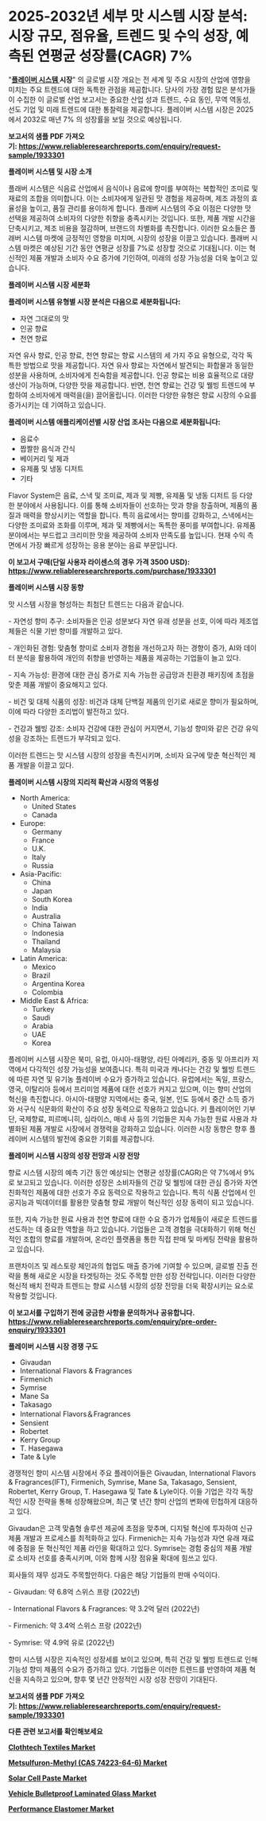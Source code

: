 <p><h1>2025-2032년 세부 맛 시스템 시장 분석: 시장 규모, 점유율, 트렌드 및 수익 성장, 예측된 연평균 성장률(CAGR) 7%</h1></p><p>"<strong><a href="https://www.reliableresearchreports.com/flavor-system-r1933301?utm_campaign=105&utm_medium=7&utm_source=Github&utm_content=ia&utm_term=27032025&utm_id=flavor-system">플레이버 시스템&nbsp;</a></strong><strong>시장</strong>" 의 글로벌 시장 개요는 전 세계 및 주요 시장의 산업에 영향을 미치는 주요 트렌드에 대한 독특한 관점을 제공합니다. 당사의 가장 경험 많은 분석가들이 수집한 이 글로벌 산업 보고서는 중요한 산업 성과 트렌드, 수요 동인, 무역 역동성, 선도 기업 및 미래 트렌드에 대한 통찰력을 제공합니다. 플레이버 시스템 시장은 2025에서 2032로 매년 7% 의 성장률을 보일 것으로 예상됩니다.&nbsp;</p>
<p><strong>보고서의 샘플 PDF 가져오기:&nbsp;<a href="https://www.reliableresearchreports.com/enquiry/request-sample/1933301?utm_campaign=105&utm_medium=7&utm_source=Github&utm_content=ia&utm_term=27032025&utm_id=flavor-system">https://www.reliableresearchreports.com/enquiry/request-sample/1933301</a></strong></p>
<p><strong>플레이버 시스템 및 시장 소개</strong></p>
<p><p>플래버 시스템은 식음료 산업에서 음식이나 음료에 향미를 부여하는 복합적인 조미료 및 재료의 조합을 의미합니다. 이는 소비자에게 일관된 맛 경험을 제공하며, 제조 과정의 효율성을 높이고, 품질 관리를 용이하게 합니다. 플래버 시스템의 주요 이점은 다양한 맛 선택을 제공하여 소비자의 다양한 취향을 충족시키는 것입니다. 또한, 제품 개발 시간을 단축시키고, 제조 비용을 절감하며, 브랜드의 차별화를 촉진합니다. 이러한 요소들은 플래버 시스템 마켓에 긍정적인 영향을 미치며, 시장의 성장을 이끌고 있습니다. 플래버 시스템 마켓은 예상된 기간 동안 연평균 성장률 7%로 성장할 것으로 기대됩니다. 이는 혁신적인 제품 개발과 소비자 수요 증가에 기인하여, 미래의 성장 가능성을 더욱 높이고 있습니다.</p></p>
<p><strong>플레이버 시스템 시장 세분화</strong></p>
<p><strong>플레이버 시스템 유형별 시장 분석은 다음으로 세분화됩니다:</strong></p>
<p><ul><li>자연 그대로의 맛</li><li>인공 향료</li><li>천연 향료</li></ul></p>
<p><p>자연 유사 향료, 인공 향료, 천연 향료는 향료 시스템의 세 가지 주요 유형으로, 각각 독특한 방법으로 맛을 제공합니다. 자연 유사 향료는 자연에서 발견되는 화합물과 동일한 성분을 사용하며, 소비자에게 친숙함을 제공합니다. 인공 향료는 비용 효율적으로 대량 생산이 가능하며, 다양한 맛을 제공합니다. 반면, 천연 향료는 건강 및 웰빙 트렌드에 부합하여 소비자에게 매력을(을) 끌어올립니다. 이러한 다양한 유형은 향료 시장의 수요를 증가시키는 데 기여하고 있습니다.</p></p>
<p><strong>플레이버 시스템 애플리케이션별 시장 산업 조사는 다음으로 세분화됩니다:</strong></p>
<p><ul><li>음료수</li><li>짭짤한 음식과 간식</li><li>베이커리 및 제과</li><li>유제품 및 냉동 디저트</li><li>기타</li></ul></p>
<p><p>Flavor System은 음료, 스낵 및 조미료, 제과 및 제빵, 유제품 및 냉동 디저트 등 다양한 분야에서 사용됩니다. 이를 통해 소비자들이 선호하는 맛과 향을 창출하며, 제품의 품질과 매력을 향상시키는 역할을 합니다. 특히 음료에서는 향미를 강화하고, 스낵에서는 다양한 조미료와 조화를 이루며, 제과 및 제빵에서는 독특한 풍미를 부여합니다. 유제품 분야에서는 부드럽고 크리미한 맛을 제공하여 소비자 만족도를 높입니다. 현재 수익 측면에서 가장 빠르게 성장하는 응용 분야는 음료 부문입니다.</p></p>
<p><strong>이 보고서 구매(단일 사용자 라이센스의 경우 가격 3500 USD): <a href="https://www.reliableresearchreports.com/purchase/1933301?utm_campaign=105&utm_medium=7&utm_source=Github&utm_content=ia&utm_term=27032025&utm_id=flavor-system">https://www.reliableresearchreports.com/purchase/1933301</a></strong></p>
<p><strong>플레이버 시스템 시장 동향</strong></p>
<p><p>맛 시스템 시장을 형성하는 최첨단 트렌드는 다음과 같습니다.</p><p>- 자연성 향미 추구: 소비자들은 인공 성분보다 자연 유래 성분을 선호, 이에 따라 제조업체들은 식물 기반 향미를 개발하고 있다.</p><p>- 개인화된 경험: 맞춤형 향미로 소비자 경험을 개선하고자 하는 경향이 증가, AI와 데이터 분석을 활용하여 개인의 취향을 반영하는 제품을 제공하는 기업들이 늘고 있다.</p><p>- 지속 가능성: 환경에 대한 관심 증가로 지속 가능한 공급망과 친환경 패키징에 초점을 맞춘 제품 개발이 중요해지고 있다.</p><p>- 비건 및 대체 식품의 성장: 비건과 대체 단백질 제품의 인기로 새로운 향미가 필요하며, 이에 따라 다양한 조리법이 발전하고 있다.</p><p>- 건강과 웰빙 강조: 소비자 건강에 대한 관심이 커지면서, 기능성 향미와 같은 건강 유익성을 강조하는 트렌드가 부각되고 있다.</p><p>이러한 트렌드는 맛 시스템 시장의 성장을 촉진시키며, 소비자 요구에 맞춘 혁신적인 제품 개발을 이끌고 있다.</p></p>
<p><strong>플레이버 시스템 시장의 지리적 확산과 시장의 역동성</strong></p>
<p><ul>
    <li>
        North America:
        <ul>
            <li>United States</li>
            <li>Canada</li>
        </ul>
    </li>
    <li>
        Europe:
        <ul>
            <li>Germany</li>
            <li>France</li>
            <li>U.K.</li>
            <li>Italy</li>
            <li>Russia</li>
        </ul>
    </li>
    <li>
        Asia-Pacific:
        <ul>
            <li>China</li>
            <li>Japan</li>
            <li>South Korea</li>
            <li>India</li>
            <li>Australia</li>
            <li>China Taiwan</li>
            <li>Indonesia</li>
            <li>Thailand</li>
            <li>Malaysia</li>
        </ul>
    </li>
    <li>
        Latin America:
        <ul>
            <li>Mexico</li>
            <li>Brazil</li>
            <li>Argentina Korea</li>
            <li>Colombia</li>
        </ul>
    </li>
    <li>
        Middle East & Africa:
        <ul>
            <li>Turkey</li>
            <li>Saudi</li>
            <li>Arabia</li>
            <li>UAE</li>
            <li>Korea</li>
        </ul>
    </li>
    </ul></p>
<p><p>플레이버 시스템 시장은 북미, 유럽, 아시아-태평양, 라틴 아메리카, 중동 및 아프리카 지역에서 다각적인 성장 가능성을 보여줍니다. 특히 미국과 캐나다는 건강 및 웰빙 트렌드에 따른 자연 및 유기농 플레이버 수요가 증가하고 있습니다. 유럽에서는 독일, 프랑스, 영국, 이탈리아 등에서 프리미엄 제품에 대한 선호가 커지고 있으며, 이는 향미 산업의 혁신을 촉진합니다. 아시아-태평양 지역에서는 중국, 일본, 인도 등에서 중간 소득 증가와 서구식 식문화의 확산이 주요 성장 동력으로 작용하고 있습니다. 키 플레이어인 기부단, 국제향료, 피르메니히, 심라이스, 매네 사 등의 기업들은 지속 가능한 원료 사용과 차별화된 제품 개발로 시장에서 경쟁력을 강화하고 있습니다. 이러한 시장 동향은 향후 플레이버 시스템의 발전에 중요한 기회를 제공합니다.</p></p>
<p><strong>플레이버 시스템 시장의 성장 전망과 시장 전망</strong></p>
<p><p>향료 시스템 시장의 예측 기간 동안 예상되는 연평균 성장률(CAGR)은 약 7%에서 9%로 보고되고 있습니다. 이러한 성장은 소비자들의 건강 및 웰빙에 대한 관심 증가와 자연 친화적인 제품에 대한 선호가 주요 동력으로 작용하고 있습니다. 특히 식품 산업에서 인공지능과 빅데이터를 활용한 맞춤형 향료 개발이 혁신적인 성장 동력이 되고 있습니다. </p><p>또한, 지속 가능한 원료 사용과 천연 향료에 대한 수요 증가가 업체들이 새로운 트렌드를 선도하는 데 중요한 역할을 하고 있습니다. 기업들은 고객 경험을 극대화하기 위해 혁신적인 조합의 향료를 개발하며, 온라인 플랫폼을 통한 직접 판매 및 마케팅 전략을 활용하고 있습니다. </p><p>프랜차이즈 및 레스토랑 체인과의 협업도 매출 증가에 기여할 수 있으며, 글로벌 진출 전략을 통해 새로운 시장을 타겟팅하는 것도 주목할 만한 성장 전략입니다. 이러한 다양한 혁신적 배치 전략과 트렌드는 향료 시스템 시장의 성장 전망을 더욱 확장시키는 요소로 작용할 것입니다.</p></p>
<p><strong>이 보고서를 구입하기 전에 궁금한 사항을 문의하거나 공유합니다. <a href="https://www.reliableresearchreports.com/enquiry/pre-order-enquiry/1933301?utm_campaign=105&utm_medium=7&utm_source=Github&utm_content=ia&utm_term=27032025&utm_id=flavor-system">https://www.reliableresearchreports.com/enquiry/pre-order-enquiry/1933301</a></strong></p>
<p><strong>플레이버 시스템 시장 경쟁 구도</strong></p>
<p><ul><li>Givaudan</li><li>International Flavors & Fragrances</li><li>Firmenich</li><li>Symrise</li><li>Mane Sa</li><li>Takasago</li><li>International Flavors＆Fragrances</li><li>Sensient</li><li>Robertet</li><li>Kerry Group</li><li>T. Hasegawa</li><li>Tate & Lyle</li></ul></p>
<p><p>경쟁적인 향미 시스템 시장에서 주요 플레이어들은 Givaudan, International Flavors & Fragrances(IFT), Firmenich, Symrise, Mane Sa, Takasago, Sensient, Robertet, Kerry Group, T. Hasegawa 및 Tate & Lyle이다. 이들 기업은 각각 독창적인 시장 전략을 통해 성장해왔으며, 최근 몇 년간 향미 산업의 변화에 민첩하게 대응하고 있다.</p><p>Givaudan은 고객 맞춤형 솔루션 제공에 초점을 맞추며, 디지털 혁신에 투자하여 신규 제품 개발과 프로세스를 최적화하고 있다. Firmenich는 지속 가능성과 자연 유래 재료에 중점을 둔 혁신적인 제품 라인을 확대하고 있다. Symrise는 경험 중심의 제품 개발로 소비자 선호를 충족시키며, 이와 함께 시장 점유율 확대에 힘쓰고 있다.</p><p>회사들의 재무 성과도 주목할만하다. 다음은 해당 기업들의 판매 수익이다.</p><p>- Givaudan: 약 6.8억 스위스 프랑 (2022년)</p><p>- International Flavors & Fragrances: 약 3.2억 달러 (2022년)</p><p>- Firmenich: 약 3.4억 스위스 프랑 (2022년)</p><p>- Symrise: 약 4.9억 유로 (2022년)</p><p>향미 시스템 시장은 지속적인 성장세를 보이고 있으며, 특히 건강 및 웰빙 트렌드로 인해 기능성 향미 제품의 수요가 증가하고 있다. 기업들은 이러한 트렌드를 반영하여 제품 혁신을 지속하고 있으며, 향후 몇 년간 안정적인 시장 성장 전망이 기대된다.</p></p>
<p><strong>보고서의 샘플 PDF 가져오기:&nbsp;<a href="https://www.reliableresearchreports.com/enquiry/request-sample/1933301?utm_campaign=105&utm_medium=7&utm_source=Github&utm_content=ia&utm_term=27032025&utm_id=flavor-system">https://www.reliableresearchreports.com/enquiry/request-sample/1933301</a></strong></p>
<p><strong></strong></p>
<p><strong></strong></p>
<p><strong></strong></p>
<p><strong></strong></p>
<p><strong>다른 관련 보고서를 확인해보세요</strong></p>
<p><strong><p><a href="https://github.com/pilukypalis/Market-Research-Report-List-1/blob/main/clothtech-textiles-market.md?utm_campaign=105&utm_medium=7&utm_source=Github&utm_content=ia&utm_term=27032025&utm_id=flavor-system">Clothtech Textiles Market</a></p><p><a href="https://github.com/zakkistuey/Market-Research-Report-List-1/blob/main/metsulfuron-methyl-cas-74223-64-6-market.md?utm_campaign=105&utm_medium=7&utm_source=Github&utm_content=ia&utm_term=27032025&utm_id=flavor-system">Metsulfuron-Methyl (CAS 74223-64-6) Market</a></p><p><a href="https://github.com/reahmmunises/Market-Research-Report-List-1/blob/main/solar-cell-paste-market.md?utm_campaign=105&utm_medium=7&utm_source=Github&utm_content=ia&utm_term=27032025&utm_id=flavor-system">Solar Cell Paste Market</a></p><p><a href="https://github.com/jugutstam/Market-Research-Report-List-1/blob/main/vehicle-bulletproof-laminated-glass-market.md?utm_campaign=105&utm_medium=7&utm_source=Github&utm_content=ia&utm_term=27032025&utm_id=flavor-system">Vehicle Bulletproof Laminated Glass Market</a></p><p><a href="https://github.com/siertnamba7u/Market-Research-Report-List-1/blob/main/performance-elastomer-market.md?utm_campaign=105&utm_medium=7&utm_source=Github&utm_content=ia&utm_term=27032025&utm_id=flavor-system">Performance Elastomer Market</a></p></strong></p>
<p></p>